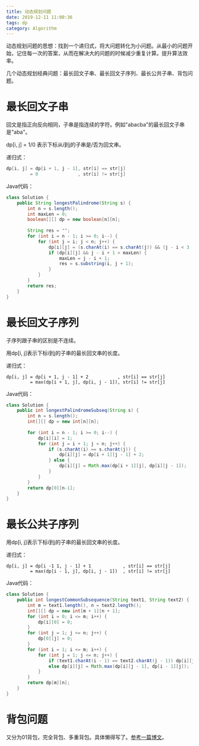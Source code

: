```yaml
---
title: 动态规划问题
date: 2019-12-11 11:00:36
tags: dp
category: Algorithm
---
```


动态规划问题的思想：找到一个递归式，将大问题转化为小问题。从最小的问题开始，记住每一次的答案，从而在解决大的问题的时候减少重复计算。提升算法效率。

几个动态规划经典问题：最长回文子串、最长回文子序列、最长公共子串、背包问题。

# 最长回文子串

回文是指正向反向相同，子串是指连续的字符。例如"abacba"的最长回文子串是"aba"。

dp[i, j] = 1/0 表示下标从i到j的子串是/否为回文串。

递归式：

```c++
dp[i, j] = dp[i + 1, j - 1], str[i] == str[j]
		 = 0			   , str[i] != str[j]
```

Java代码：

```java
class Solution {
    public String longestPalindrome(String s) {
        int n = s.length();
        int maxLen = 0;
        boolean[][] dp = new boolean[n][n];
        
        String res = "";
        for (int i = n - 1; i >= 0; i--) {
            for (int j = i; j < n; j++) {
                dp[i][j] = (s.charAt(i) == s.charAt(j)) && (j - i < 3 || dp[i + 1][j - 1]);
                if (dp[i][j] && j - i + 1 > maxLen) {
                    maxLen = j - i + 1;
                    res = s.substring(i, j + 1);
                }
            }
        }
        return res;
    }
}
```

# 最长回文子序列

子序列跟子串的区别是不连续。

用dp[i, j]表示下标i到j的子串的最长回文串的长度。

递归式：

```
dp[i, j] = dp[i + 1, j - 1] + 2			  , str[i] == str[j]
		 = max(dp[i + 1, j], dp[i, j - 1]), str[i] != str[j]
```

Java代码：

```java
class Solution {
    public int longestPalindromeSubseq(String s) {
        int n = s.length();
        int[][] dp = new int[n][n];
        
        for (int i = n - 1; i >= 0; i--) {
            dp[i][i] = 1;
            for (int j = i + 1; j < n; j++) {
                if (s.charAt(i) == s.charAt(j)) {
                    dp[i][j] = dp[i + 1][j - 1] + 2;
                } else {
                    dp[i][j] = Math.max(dp[i + 1][j], dp[i][j - 1]);
                }
            }
        }
        return dp[0][n-1];
    }
}
```

# 最长公共子序列

用dp[i, j]表示下标i到j的子串的最长回文串的长度。

递归式：

```
dp[i, j] = dp[i -1 1, j - 1] + 1			, str[i] == str[j]
		 = max(dp[i - 1, j], dp[i, j - 1])	, str[i] != str[j]
```

Java代码：

```java
class Solution {
    public int longestCommonSubsequence(String text1, String text2) {
        int m = text1.length(), n = text2.length();
        int[][] dp = new int[m + 1][n + 1];
        for (int i = 0; i <= m; i++) {
            dp[i][0] = 0;
        }
        for (int j = 1; j <= n; j++) {
            dp[0][j] = 0;
        }
        for (int i = 1; i <= m; i++) {
            for (int j = 1; j <= n; j++) {
                if (text1.charAt(i - 1) == text2.charAt(j - 1)) dp[i][j] = dp[i - 1][j - 1] + 1;
                else dp[i][j] = Math.max(dp[i][j - 1], dp[i - 1][j]);
            }
        }
        return dp[m][n];
    }
}
```



# 背包问题

又分为01背包，完全背包、多重背包。具体懒得写了。[参考一篇博文](https://www.jianshu.com/p/50af9094a2ac)。

